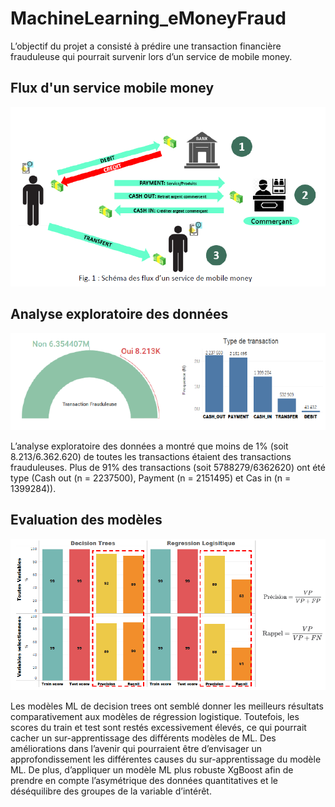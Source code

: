 # MachineLearning_eMoneyFraud
L’objectif du projet a consisté à prédire une transaction financière frauduleuse qui pourrait survenir lors d’un service de mobile money.

## Flux d'un service mobile money
![](flux.PNG)

## Analyse exploratoire des données
![](EDA.PNG)

L’analyse exploratoire des données a montré que moins de 1% (soit 8.213/6.362.620) de toutes les transactions étaient des transactions frauduleuses. Plus de 91% des transactions (soit 5788279/6362620) ont été type (Cash out (n = 2237500), Payment (n = 2151495) et Cas in (n = 1399284)). 

## Evaluation des modèles
![](modelling.PNG)

Les modèles ML de decision trees ont semblé donner les meilleurs résultats comparativement aux modèles de régression logistique. Toutefois, les scores du train et test sont restés excessivement élevés, ce qui pourrait cacher un sur-apprentissage des différents modèles de ML.
Des améliorations dans l’avenir qui pourraient être d’envisager un approfondissement les différentes causes du sur-apprentissage du modèle ML. De plus, d’appliquer un modèle ML plus robuste XgBoost afin de prendre en compte l’asymétrique des données quantitatives et le déséquilibre des groupes de la variable d’intérêt.
